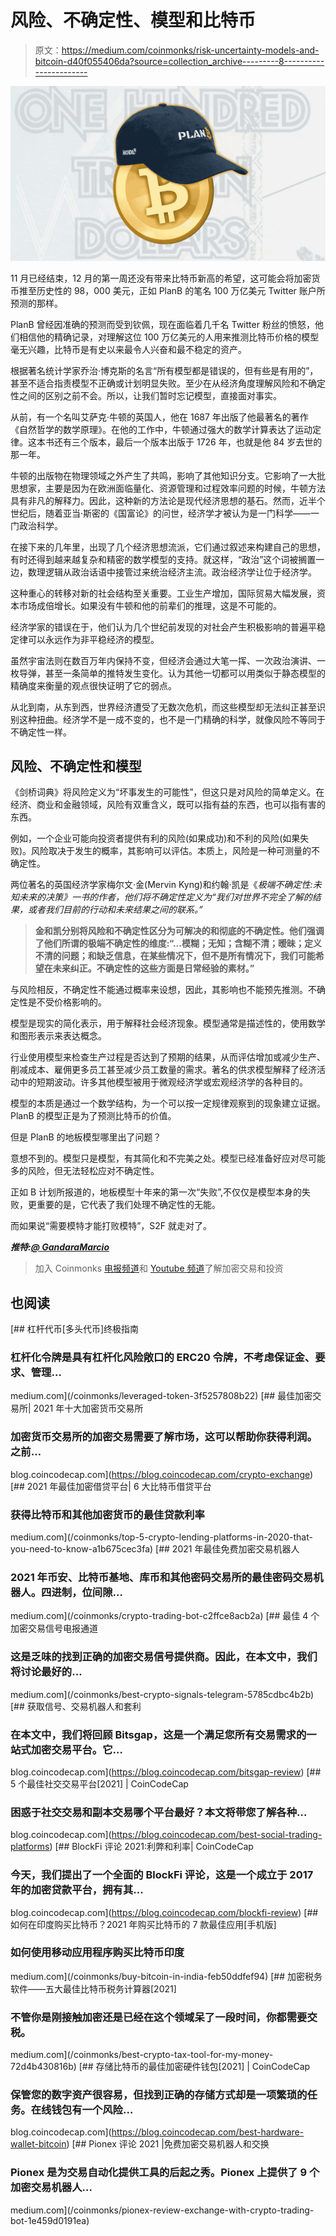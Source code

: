 # 风险、不确定性、模型和比特币

> 原文：<https://medium.com/coinmonks/risk-uncertainty-models-and-bitcoin-d40f055406da?source=collection_archive---------8----------------------->

![](img/498a56a80a67f1534c06c5a19d5e1f3d.png)

11 月已经结束，12 月的第一周还没有带来比特币新高的希望，这可能会将加密货币推至历史性的 98，000 美元，正如 PlanB 的笔名 100 万亿美元 Twitter 账户所预测的那样。

PlanB 曾经因准确的预测而受到钦佩，现在面临着几千名 Twitter 粉丝的愤怒，他们相信他的精确记录，对理解这位 100 万亿美元的人用来推测比特币价格的模型毫无兴趣，比特币是有史以来最令人兴奋和最不稳定的资产。

根据著名统计学家乔治·博克斯的名言“所有模型都是错误的，但有些是有用的”，甚至不适合指责模型不正确或计划明显失败。至少在从经济角度理解风险和不确定性之间的区别之前不会。所以，让我们暂时忘记模型，直接面对事实。

从前，有一个名叫艾萨克·牛顿的英国人，他在 1687 年出版了他最著名的著作《自然哲学的数学原理》。在他的工作中，牛顿通过强大的数学计算表达了运动定律。这本书还有三个版本，最后一个版本出版于 1726 年，也就是他 84 岁去世的那一年。

牛顿的出版物在物理领域之外产生了共鸣，影响了其他知识分支。它影响了一大批思想家，主要是因为在欧洲面临量化、资源管理和过程效率问题的时候，牛顿方法具有非凡的解释力。因此，这种新的方法论是现代经济思想的基石。然而，近半个世纪后，随着亚当·斯密的《国富论》的问世，经济学才被认为是一门科学——一门政治科学。

在接下来的几年里，出现了几个经济思想流派，它们通过叙述来构建自己的思想，有时还得到越来越复杂和精密的数学模型的支持。就这样，“政治”这个词被搁置一边，数理逻辑从政治话语中接管过来统治经济主流。政治经济学让位于经济学。

这种重心的转移对新的社会结构至关重要。工业生产增加，国际贸易大幅发展，资本市场成倍增长。如果没有牛顿和他的前辈们的推理，这是不可能的。

经济学家的错误在于，他们认为几个世纪前发现的对社会产生积极影响的普遍平稳定律可以永远作为非平稳经济的模型。

虽然宇宙法则在数百万年内保持不变，但经济会通过大笔一挥、一次政治演讲、一枚导弹，甚至一条简单的推特发生变化。认为其他一切都可以用类似于静态模型的精确度来衡量的观点很快证明了它的弱点。

从北到南，从东到西，世界经济遭受了无数次危机，而这些模型却无法纠正甚至识别这种扭曲。经济学不是一成不变的，也不是一门精确的科学，就像风险不等同于不确定性一样。

## **风险、不确定性和模型**

《剑桥词典》将风险定义为“坏事发生的可能性”，但这只是对风险的简单定义。在经济、商业和金融领域，风险有双重含义，既可以指有益的东西，也可以指有害的东西。

例如，一个企业可能向投资者提供有利的风险(如果成功)和不利的风险(如果失败)。风险取决于发生的概率，其影响可以评估。本质上，风险是一种可测量的不确定性。

两位著名的英国经济学家梅尔文·金(Mervin Kyng)和约翰·凯是《*极端不确定性:未知未来的决策》一书的作者，他们将不确定性定义为“我们对世界不完全了解的结果，或者我们目前的行动和未来结果之间的联系。”*

> **金和凯分别将风险和不确定性区分为可解决的和彻底的不确定性。他们强调了他们所谓的极端不确定性的维度:“…模糊；无知；含糊不清；暧昧；定义不清的问题；和缺乏信息，在某些情况下，但不是所有情况下，我们可能希望在未来纠正。不确定性的这些方面是日常经验的素材。”**

与风险相反，不确定性不能通过概率来设想，因此，其影响也不能预先推测。不确定性是不受价格影响的。

模型是现实的简化表示，用于解释社会经济现象。模型通常是描述性的，使用数学和图形表示来表达概念。

行业使用模型来检查生产过程是否达到了预期的结果，从而评估增加或减少生产、削减成本、雇佣更多员工甚至减少员工数量的需求。著名的供求模型解释了经济活动中的短期波动。许多其他模型被用于微观经济学或宏观经济学的各种目的。

模型的本质是通过一个数学结构，为一个可以按一定规律观察到的现象建立证据。PlanB 的模型正是为了预测比特币的价值。

但是 PlanB 的地板模型哪里出了问题？

意想不到的。模型只是模型，有其简化和不完美之处。模型已经准备好应对尽可能多的风险，但无法轻松应对不确定性。

正如 B 计划所报道的，地板模型十年来的第一次“失败”,不仅仅是模型本身的失败，更重要的是，它代表了我们处理不确定性的无能。

而如果说“需要模特才能打败模特”，S2F 就走对了。

***推特:***[***@ GandaraMarcio***](https://twitter.com/GandaraMarcio)

> 加入 Coinmonks [电报频道](https://t.me/coincodecap)和 [Youtube 频道](https://www.youtube.com/c/coinmonks/videos)了解加密交易和投资

## 也阅读

[](/coinmonks/leveraged-token-3f5257808b22) [## 杠杆代币[多头代币]终极指南

### 杠杆化令牌是具有杠杆化风险敞口的 ERC20 令牌，不考虑保证金、要求、管理…

medium.com](/coinmonks/leveraged-token-3f5257808b22) [](https://blog.coincodecap.com/crypto-exchange) [## 最佳加密交易所| 2021 年十大加密货币交易所

### 加密货币交易所的加密交易需要了解市场，这可以帮助你获得利润。之前…

blog.coincodecap.com](https://blog.coincodecap.com/crypto-exchange) [](/coinmonks/top-5-crypto-lending-platforms-in-2020-that-you-need-to-know-a1b675cec3fa) [## 2021 年最佳加密借贷平台| 6 大比特币借贷平台

### 获得比特币和其他加密货币的最佳贷款利率

medium.com](/coinmonks/top-5-crypto-lending-platforms-in-2020-that-you-need-to-know-a1b675cec3fa) [](/coinmonks/crypto-trading-bot-c2ffce8acb2a) [## 2021 年最佳免费加密交易机器人

### 2021 年币安、比特币基地、库币和其他密码交易所的最佳密码交易机器人。四进制，位间隙…

medium.com](/coinmonks/crypto-trading-bot-c2ffce8acb2a) [](/coinmonks/best-crypto-signals-telegram-5785cdbc4b2b) [## 最佳 4 个加密交易信号电报通道

### 这是乏味的找到正确的加密交易信号提供商。因此，在本文中，我们将讨论最好的…

medium.com](/coinmonks/best-crypto-signals-telegram-5785cdbc4b2b) [](https://blog.coincodecap.com/bitsgap-review) [## 获取信号、交易机器人和套利

### 在本文中，我们将回顾 Bitsgap，这是一个满足您所有交易需求的一站式加密交易平台。它…

blog.coincodecap.com](https://blog.coincodecap.com/bitsgap-review) [](https://blog.coincodecap.com/best-social-trading-platforms) [## 5 个最佳社交交易平台[2021] | CoinCodeCap

### 困惑于社交交易和副本交易哪个平台最好？本文将带您了解各种…

blog.coincodecap.com](https://blog.coincodecap.com/best-social-trading-platforms) [](https://blog.coincodecap.com/blockfi-review) [## BlockFi 评论 2021:利弊和利率| CoinCodeCap

### 今天，我们提出了一个全面的 BlockFi 评论，这是一个成立于 2017 年的加密贷款平台，拥有其…

blog.coincodecap.com](https://blog.coincodecap.com/blockfi-review) [](/coinmonks/buy-bitcoin-in-india-feb50ddfef94) [## 如何在印度购买比特币？2021 年购买比特币的 7 款最佳应用[手机版]

### 如何使用移动应用程序购买比特币印度

medium.com](/coinmonks/buy-bitcoin-in-india-feb50ddfef94) [](/coinmonks/best-crypto-tax-tool-for-my-money-72d4b430816b) [## 加密税务软件——五大最佳比特币税务计算器[2021]

### 不管你是刚接触加密还是已经在这个领域呆了一段时间，你都需要交税。

medium.com](/coinmonks/best-crypto-tax-tool-for-my-money-72d4b430816b) [](https://blog.coincodecap.com/best-hardware-wallet-bitcoin) [## 存储比特币的最佳加密硬件钱包[2021] | CoinCodeCap

### 保管您的数字资产很容易，但找到正确的存储方式却是一项繁琐的任务。在线钱包有一个风险…

blog.coincodecap.com](https://blog.coincodecap.com/best-hardware-wallet-bitcoin) [](/coinmonks/pionex-review-exchange-with-crypto-trading-bot-1e459d0191ea) [## Pionex 评论 2021 |免费加密交易机器人和交换

### Pionex 是为交易自动化提供工具的后起之秀。Pionex 上提供了 9 个加密交易机器人…

medium.com](/coinmonks/pionex-review-exchange-with-crypto-trading-bot-1e459d0191ea)